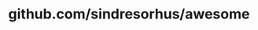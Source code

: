 ---
layout: post
title: github.com/sindresorhus/awesome
categories: link
tags: [انگلیسی, برنامه‌نویسی]
---